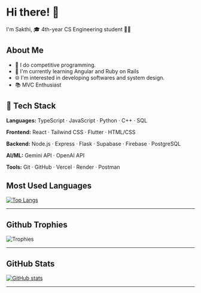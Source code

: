 # Hi there! 👋

I'm Sakthi, 🎓 4th-year CS Engineering student 🚀🌟

## About Me

- 🔭 I do competitive programming.
- 🧠 I'm currently learning Angular and Ruby on Rails
- 🌐 I'm interested in developing softwares and system design.
- 📚 MVC Enthusiast
  
## 🧰 Tech Stack

**Languages:**  TypeScript · JavaScript · Python · C++ · SQL  

**Frontend:**  React · Tailwind CSS · Flutter · HTML/CSS  

**Backend:**  Node.js · Express · Flask · Supabase · Firebase · PostgreSQL  

**AI/ML:**  Gemini API · OpenAI API  

**Tools:**  Git · GitHub · Vercel · Render · Postman

## Most Used Languages
[![Top Langs](https://github-readme-stats.vercel.app/api/top-langs/?username=sakthilkv&layout=compact&theme=tokyonight)](https://github.com/anuraghazra/github-readme-stats)

---

## Github Trophies
![Trophies](https://github-profile-trophy.vercel.app/?username=sakthilkv&row=1&margin-w=5)

---

## GitHub Stats
[![GitHub stats](https://github-readme-stats.vercel.app/api?username=sakthilkv&show_icons=true&theme=tokyonight)](https://github.com/anuraghazra/github-readme-stats)

---
